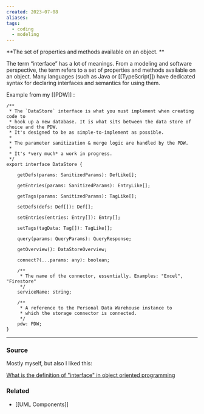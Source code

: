```yaml
---
created: 2023-07-08
aliases: 
tags:
  - coding
  - modeling
---
```

**The set of properties and methods available on an object. **

The term “interface” has a lot of meanings. From a modeling and software perspective, the term refers to a set of properties and methods available on an object. Many languages (such as Java or [[TypeScript]]) have dedicated syntax for declaring interfaces and semantics for using them.

Example from my [[PDW]] :

```tsx
/**
 * The `DataStore` interface is what you must implement when creating code to
 * hook up a new database. It is what sits between the data store of choice and the PDW.
 * It's designed to be as simple-to-implement as possible.
 * 
 * The parameter sanitization & merge logic are handled by the PDW.
 * 
 * It's *very much* a work in progress.
 */
export interface DataStore {

    getDefs(params: SanitizedParams): DefLike[];

    getEntries(params: SanitizedParams): EntryLike[];

    getTags(params: SanitizedParams): TagLike[];

    setDefs(defs: Def[]): Def[];

    setEntries(entries: Entry[]): Entry[];

    setTags(tagData: Tag[]): TagLike[];

    query(params: QueryParams): QueryResponse;

    getOverview(): DataStoreOverview;

    connect?(...params: any): boolean;

    /**
     * The name of the connector, essentially. Examples: "Excel", "Firestore"
     */
    serviceName: string;

    /**
     * A reference to the Personal Data Warehouse instance to 
     * which the storage connector is connected.
     */
    pdw: PDW;
}
```

****
### Source

Mostly myself, but also I liked this:

[What is the definition of "interface" in object oriented programming](https://stackoverflow.com/questions/2866987/what-is-the-definition-of-interface-in-object-oriented-programming)

### Related
- [[UML Components]]